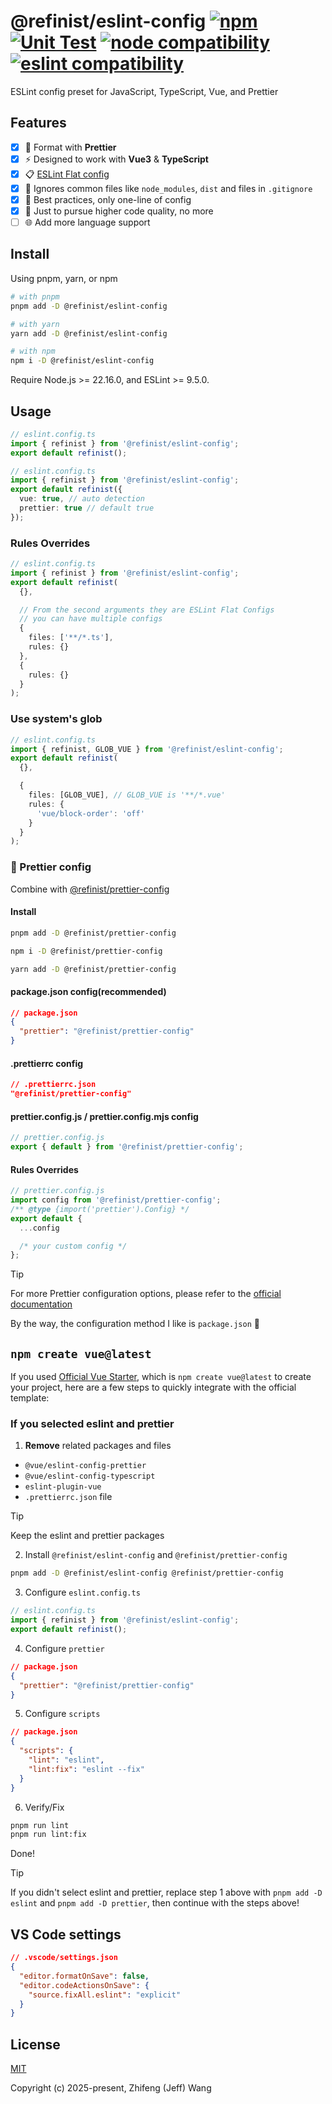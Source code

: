 # @refinist/eslint-config [![npm](https://img.shields.io/npm/v/@refinist/eslint-config.svg)](https://npmjs.com/package/@refinist/eslint-config) [![Unit Test](https://github.com/refinist/eslint-config/actions/workflows/unit-test.yml/badge.svg)](https://github.com/refinist/eslint-config/actions/workflows/unit-test.yml) [![node compatibility](https://img.shields.io/node/v/@refinist/eslint-config)](https://nodejs.org/en/about/releases/) [![eslint compatibility](https://img.shields.io/badge/eslint->=9.5.0-brightgreen)](https://eslint.org/docs/latest/user-guide/getting-started)

ESLint config preset for JavaScript, TypeScript, Vue, and Prettier

## Features

- [x] 🎨 Format with **Prettier**
- [x] ⚡ Designed to work with **Vue3** & **TypeScript**
- [x] 📋 [ESLint Flat config](https://eslint.org/docs/latest/use/configure/configuration-files-new)
- [x] 🚫 Ignores common files like `node_modules`, `dist` and files in `.gitignore`
- [x] 🎯 Best practices, only one-line of config
- [x] 💯 Just to pursue higher code quality, no more
- [ ] 🌐 Add more language support

## Install

Using pnpm, yarn, or npm

```bash
# with pnpm
pnpm add -D @refinist/eslint-config

# with yarn
yarn add -D @refinist/eslint-config

# with npm
npm i -D @refinist/eslint-config
```

Require Node.js >= 22.16.0, and ESLint >= 9.5.0.

## Usage

```ts
// eslint.config.ts
import { refinist } from '@refinist/eslint-config';
export default refinist();
```

```ts
// eslint.config.ts
import { refinist } from '@refinist/eslint-config';
export default refinist({
  vue: true, // auto detection
  prettier: true // default true
});
```

### Rules Overrides

```ts
// eslint.config.ts
import { refinist } from '@refinist/eslint-config';
export default refinist(
  {},

  // From the second arguments they are ESLint Flat Configs
  // you can have multiple configs
  {
    files: ['**/*.ts'],
    rules: {}
  },
  {
    rules: {}
  }
);
```

### Use system's glob

```ts
// eslint.config.ts
import { refinist, GLOB_VUE } from '@refinist/eslint-config';
export default refinist(
  {},

  {
    files: [GLOB_VUE], // GLOB_VUE is '**/*.vue'
    rules: {
      'vue/block-order': 'off'
    }
  }
);
```

### 🔗 Prettier config

Combine with [@refinist/prettier-config](https://github.com/refinist/prettier-config)

#### Install

```bash
pnpm add -D @refinist/prettier-config
```

```bash
npm i -D @refinist/prettier-config
```

```bash
yarn add -D @refinist/prettier-config
```

#### package.json config(recommended)

```json
// package.json
{
  "prettier": "@refinist/prettier-config"
}
```

#### .prettierrc config

```json
// .prettierrc.json
"@refinist/prettier-config"
```

#### prettier.config.js / prettier.config.mjs config

```js
// prettier.config.js
export { default } from '@refinist/prettier-config';
```

#### Rules Overrides

```ts
// prettier.config.js
import config from '@refinist/prettier-config';
/** @type {import('prettier').Config} */
export default {
  ...config

  /* your custom config */
};
```

> [!TIP]
> For more Prettier configuration options, please refer to the [official documentation](https://prettier.io/blog/2025/02/09/3.5.0#api)

By the way, the configuration method I like is `package.json` 😬

## `npm create vue@latest`

If you used [Official Vue Starter](https://github.com/vuejs/create-vue), which is `npm create vue@latest` to create your project, here are a few steps to quickly integrate with the official template:

### If you selected eslint and prettier

1. **Remove** related packages and files

- `@vue/eslint-config-prettier`
- `@vue/eslint-config-typescript`
- `eslint-plugin-vue`
- `.prettierrc.json` file

> [!TIP]
> Keep the eslint and prettier packages

2. Install `@refinist/eslint-config` and `@refinist/prettier-config`

```bash
pnpm add -D @refinist/eslint-config @refinist/prettier-config
```

3. Configure `eslint.config.ts`

```ts
// eslint.config.ts
import { refinist } from '@refinist/eslint-config';
export default refinist();
```

4. Configure `prettier`

```json
// package.json
{
  "prettier": "@refinist/prettier-config"
}
```

5. Configure `scripts`

```json
// package.json
{
  "scripts": {
    "lint": "eslint",
    "lint:fix": "eslint --fix"
  }
}
```

6. Verify/Fix

```bash
pnpm run lint
pnpm run lint:fix
```

Done!

> [!TIP]
> If you didn't select eslint and prettier, replace step 1 above with `pnpm add -D eslint` and `pnpm add -D prettier`, then continue with the steps above!

## VS Code settings

```json
// .vscode/settings.json
{
  "editor.formatOnSave": false,
  "editor.codeActionsOnSave": {
    "source.fixAll.eslint": "explicit"
  }
}
```

## License

[MIT](./LICENSE)

Copyright (c) 2025-present, Zhifeng (Jeff) Wang
